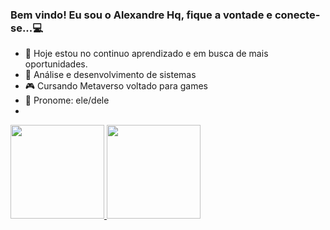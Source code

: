 ### Bem vindo! Eu sou o Alexandre Hq, fique a vontade e conecte-se...💻

- 🔭 Hoje estou no continuo aprendizado e em busca de mais oportunidades.
- 🤖 Análise e desenvolvimento de sistemas
- 🎮 Cursando Metaverso voltado para games
- 📖 Pronome: ele/dele
- 
<div>
  <a href="https://github.com/AlexandreHQ10">
  <img height="150em" src="https://github-readme-stats.vercel.app/api?username=AlexandreHQ10&show_icons=true&theme=dracula&include_all_commits=true&count_private=true"/>
  <img height="150em" src="https://github-readme-stats.vercel.app/api/top-langs/?username=AlexandreHQ10&layout=compact&langs_count=168&theme=dracula"/>
</div>

